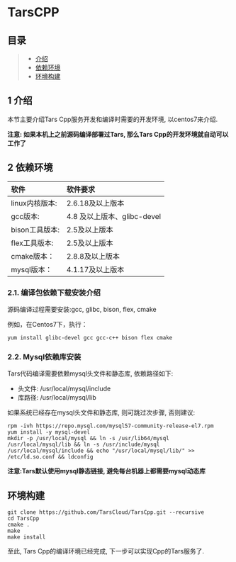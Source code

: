 # TarsCPP

## 目录

> * [介绍](tarscpp.md#chapter-1)
> * [依赖环境](tarscpp.md#chapter-2)
> * [环境构建](tarscpp.md#chapter-3)

## 1 介绍 <a id="chapter-1"></a>

本节主要介绍Tars Cpp服务开发和编译时需要的开发环境, 以centos7来介绍.

**注意: 如果本机上之前源码编译部署过Tars, 那么Tars Cpp的开发环境就自动可以工作了**

## 2 依赖环境 <a id="chapter-1"></a>

| 软件 | 软件要求 |
| :--- | :--- |
| linux内核版本: | 2.6.18及以上版本 |
| gcc版本: | 4.8 及以上版本、glibc-devel |
| bison工具版本: | 2.5及以上版本 |
| flex工具版本: | 2.5及以上版本 |
| cmake版本： | 2.8.8及以上版本 |
| mysql版本： | 4.1.17及以上版本 |

### 2.1. 编译包依赖下载安装介绍

源码编译过程需要安装:gcc, glibc, bison, flex, cmake

例如，在Centos7下，执行：

```text
yum install glibc-devel gcc gcc-c++ bison flex cmake
```

### 2.2. Mysql依赖库安装

Tars代码编译需要依赖mysql头文件和静态库, 依赖路径如下:

* 头文件: /usr/local/mysql/include
* 库路径: /usr/local/mysql/lib

如果系统已经存在mysql头文件和静态库, 则可跳过次步骤, 否则建议:

```text
rpm -ivh https://repo.mysql.com/mysql57-community-release-el7.rpm
yum install -y mysql-devel 
mkdir -p /usr/local/mysql && ln -s /usr/lib64/mysql /usr/local/mysql/lib && ln -s /usr/include/mysql /usr/local/mysql/include && echo "/usr/local/mysql/lib/" >> /etc/ld.so.conf && ldconfig
```

**注意:Tars默认使用mysql静态链接, 避免每台机器上都需要mysql动态库**

## 环境构建 <a id="chapter-1"></a>

```text
git clone https://github.com/TarsCloud/TarsCpp.git --recursive
cd TarsCpp
cmake .
make
make install
```

至此, Tars Cpp的编译环境已经完成, 下一步可以实现Cpp的Tars服务了.

